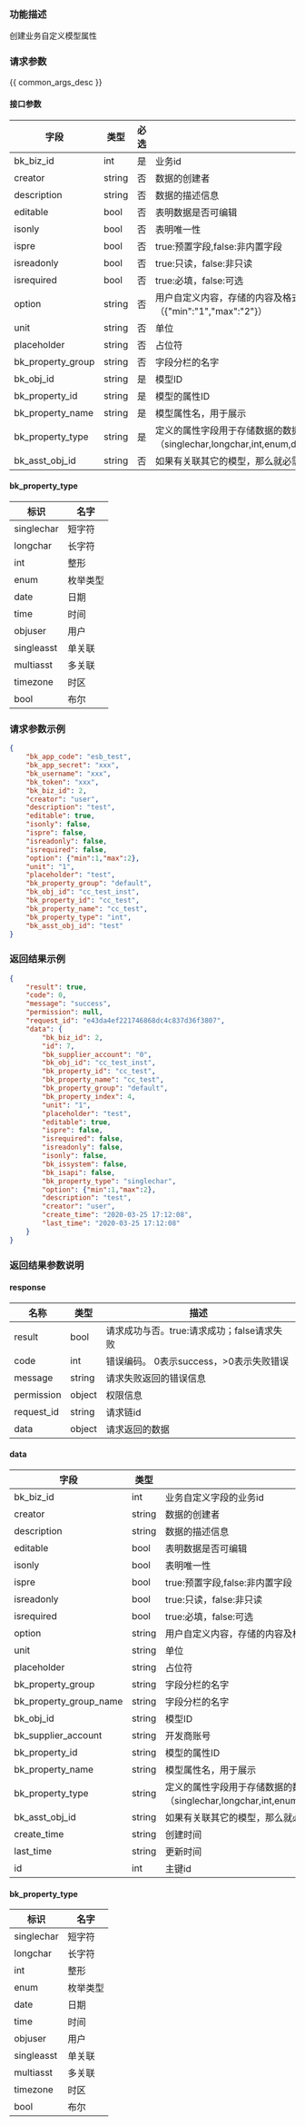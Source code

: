 ### 功能描述

创建业务自定义模型属性

### 请求参数

{{ common_args_desc }}

#### 接口参数

| 字段                  |  类型      | 必选   |  描述                                                    |
|-----------------------|------------|--------|----------------------------------------------------------|
| bk_biz_id             | int        | 是     | 业务id                                                 |
| creator               | string     | 否     | 数据的创建者                                             |
| description           | string     | 否     | 数据的描述信息                                           |
| editable              | bool       | 否     | 表明数据是否可编辑                                       |
| isonly                | bool       | 否     | 表明唯一性                                               |
| ispre                 | bool       | 否     | true:预置字段,false:非内置字段                           |
| isreadonly            | bool       | 否     | true:只读，false:非只读                                  |
| isrequired            | bool       | 否     | true:必填，false:可选                                    |
| option                | string     | 否     |用户自定义内容，存储的内容及格式由调用方决定，以数字类型为例（{"min":"1","max":"2"}）|
| unit                  | string     | 否     | 单位                                                     |
| placeholder           | string     | 否     | 占位符                                                   |
| bk_property_group     | string     | 否     | 字段分栏的名字                                           |
| bk_obj_id             | string     | 是     | 模型ID                                                   |                                              |
| bk_property_id        | string     | 是     | 模型的属性ID                                             |
| bk_property_name      | string     | 是     | 模型属性名，用于展示                                     |
| bk_property_type      | string     | 是     | 定义的属性字段用于存储数据的数据类型,可取值范围（singlechar,longchar,int,enum,date,time,objuser,singleasst,multiasst,timezone,bool）|
| bk_asst_obj_id        | string     | 否     | 如果有关联其它的模型，那么就必需设置此字段，否则就不需要设置                                                                        |

#### bk_property_type

| 标识       | 名字     |
|------------|----------|
| singlechar | 短字符   |
| longchar   | 长字符   |
| int        | 整形     |
| enum       | 枚举类型 |
| date       | 日期     |
| time       | 时间     |
| objuser    | 用户     |
| singleasst | 单关联   |
| multiasst  | 多关联   |
| timezone   | 时区     |
| bool       | 布尔     |

### 请求参数示例

```json
{
    "bk_app_code": "esb_test",
    "bk_app_secret": "xxx",
    "bk_username": "xxx",
    "bk_token": "xxx",
    "bk_biz_id": 2,
    "creator": "user",
    "description": "test",
    "editable": true,
    "isonly": false,
    "ispre": false,
    "isreadonly": false,
    "isrequired": false,
    "option": {"min":1,"max":2},
    "unit": "1",
    "placeholder": "test",
    "bk_property_group": "default",
    "bk_obj_id": "cc_test_inst",
    "bk_property_id": "cc_test",
    "bk_property_name": "cc_test",
    "bk_property_type": "int",
    "bk_asst_obj_id": "test"
}
```


### 返回结果示例

```json
{
    "result": true,
    "code": 0,
    "message": "success",
    "permission": null,
    "request_id": "e43da4ef221746868dc4c837d36f3807",
	"data": {
		"bk_biz_id": 2,
		"id": 7,
		"bk_supplier_account": "0",
		"bk_obj_id": "cc_test_inst",
		"bk_property_id": "cc_test",
		"bk_property_name": "cc_test",
		"bk_property_group": "default",
		"bk_property_index": 4,
		"unit": "1",
		"placeholder": "test",
		"editable": true,
		"ispre": false,
		"isrequired": false,
		"isreadonly": false,
		"isonly": false,
		"bk_issystem": false,
		"bk_isapi": false,
		"bk_property_type": "singlechar",
		"option": {"min":1,"max":2},
		"description": "test",
		"creator": "user",
		"create_time": "2020-03-25 17:12:08",
		"last_time": "2020-03-25 17:12:08"
	}
}
```

### 返回结果参数说明
#### response

| 名称    | 类型   | 描述                                    |
| ------- | ------ | ------------------------------------- |
| result  | bool   | 请求成功与否。true:请求成功；false请求失败 |
| code    | int    | 错误编码。 0表示success，>0表示失败错误    |
| message | string | 请求失败返回的错误信息                    |
| permission    | object | 权限信息    |
| request_id    | string | 请求链id    |
| data    | object | 请求返回的数据                           |

#### data

| 字段                | 类型         | 描述                                                       |
|---------------------|--------------|------------------------------------------------------------|
| bk_biz_id           | int          | 业务自定义字段的业务id                                       |
| creator             | string       | 数据的创建者                                               |
| description         | string       | 数据的描述信息                                             |
| editable            | bool         | 表明数据是否可编辑                                         |
| isonly              | bool         | 表明唯一性                                                 |
| ispre               | bool         | true:预置字段,false:非内置字段                             |
| isreadonly          | bool         | true:只读，false:非只读                                    |
| isrequired          | bool         | true:必填，false:可选                                      |
| option              | string       | 用户自定义内容，存储的内容及格式由调用方决定               |
| unit                | string       | 单位                                                       |
| placeholder         | string       | 占位符                                                     |
| bk_property_group   | string       | 字段分栏的名字                                             |
| bk_property_group_name | string    | 字段分栏的名字 |
| bk_obj_id           | string       | 模型ID                                                     |
| bk_supplier_account | string       | 开发商账号                                                 |
| bk_property_id      | string       | 模型的属性ID                                               |
| bk_property_name    | string       | 模型属性名，用于展示                                       |
| bk_property_type    | string       | 定义的属性字段用于存储数据的数据类型 （singlechar,longchar,int,enum,date,time,objuser,singleasst,multiasst,timezone,bool)|
| bk_asst_obj_id      | string       | 如果有关联其它的模型，那么就必需设置此字段，否则就不需要设置|
| create_time         | string | 创建时间     |
| last_time           | string | 更新时间     |
| id| int | 主键id |

#### bk_property_type

| 标识       | 名字     |
|------------|----------|
| singlechar | 短字符   |
| longchar   | 长字符   |
| int        | 整形     |
| enum       | 枚举类型 |
| date       | 日期     |
| time       | 时间     |
| objuser    | 用户     |
| singleasst | 单关联   |
| multiasst  | 多关联   |
| timezone   | 时区     |
| bool       | 布尔     |
